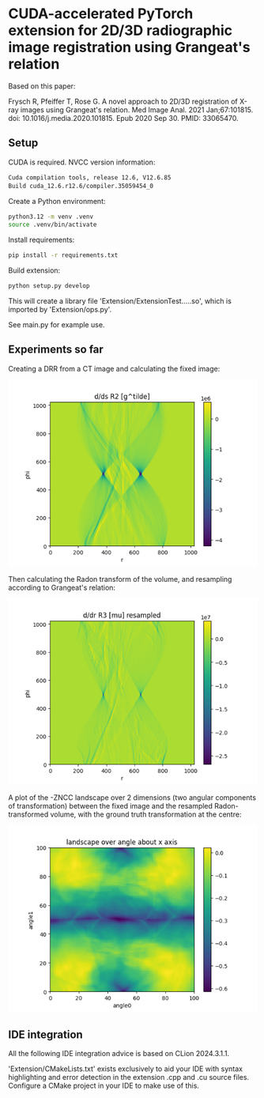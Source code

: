 # CUDA-accelerated PyTorch extension for 2D/3D radiographic image registration using Grangeat's relation

Based on this paper:

Frysch R, Pfeiffer T, Rose G. A novel approach to 2D/3D registration of X-ray images using Grangeat's relation. Med Image Anal. 2021 Jan;67:101815. doi: 10.1016/j.media.2020.101815. Epub 2020 Sep 30. PMID: 33065470.

## Setup

CUDA is required. NVCC version information:
```bash
Cuda compilation tools, release 12.6, V12.6.85
Build cuda_12.6.r12.6/compiler.35059454_0
```

Create a Python environment:
```bash
python3.12 -m venv .venv
source .venv/bin/activate
```

Install requirements:
```bash
pip install -r requirements.txt
```

Build extension:
```bash
python setup.py develop
```
This will create a library file 'Extension/ExtensionTest.....so', which is imported by 'Extension/ops.py'.

See main.py for example use.


## Experiments so far

Creating a DRR from a CT image and calculating the fixed image:

![dds_R2_gtilde.png](figures/dds_R2_gtilde.png)

Then calculating the Radon transform of the volume, and resampling according to Grangeat's relation:

![ddr_R3_mu_resampled_at_ground_truth.png](figures/ddr_R3_mu_resampled_at_ground_truth.png)

A plot of the -ZNCC landscape over 2 dimensions (two angular components of transformation) between the fixed image and 
the resampled Radon-transformed volume, with the ground truth transformation at the centre:

![landscape.png](figures/landscape.png)

## IDE integration

All the following IDE integration advice is based on CLion 2024.3.1.1.

'Extension/CMakeLists.txt' exists exclusively to aid your IDE with syntax highlighting and error detection in the
extension .cpp and .cu source files. Configure a CMake project in your IDE to make use of this.